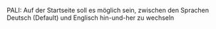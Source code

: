 PALI: Auf der Startseite soll es möglich sein, zwischen den Sprachen Deutsch (Default) und Englisch hin-und-her zu wechseln
